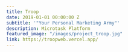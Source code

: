 ```yaml
---
title: Troop
date: 2019-01-01 00:00:00 Z
subtitle: '"Your Personal Marketing Army"'
description: Microtask Platform
featured_image: "/images/project_troop.jpg"
link: https://troopweb.vercel.app/
---
```

